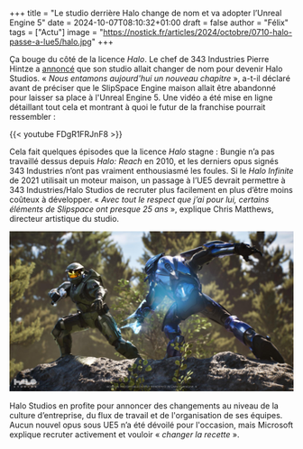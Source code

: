 +++
title = "Le studio derrière Halo change de nom et va adopter l’Unreal Engine 5"
date = 2024-10-07T08:10:32+01:00
draft = false
author = "Félix"
tags = ["Actu"]
image = "https://nostick.fr/articles/2024/octobre/0710-halo-passe-a-lue5/halo.jpg"
+++ 

Ça bouge du côté de la licence *Halo*. Le chef de 343 Industries  Pierre Hintze a [annoncé](https://news.xbox.com/en-us/2024/10/06/halo-studios-unreal-engine-interview/) que son studio allait changer de nom pour devenir Halo Studios. « *Nous entamons aujourd'hui un nouveau chapitre* », a-t-il déclaré avant de préciser que le SlipSpace Engine maison allait être abandonné pour laisser sa place à l'Unreal Engine 5. Une vidéo a été mise en ligne détaillant tout cela et montrant à quoi le futur de la franchise pourrait ressembler :  

{{< youtube FDgR1FRJnF8 >}}

Cela fait quelques épisodes que la licence *Halo* stagne : Bungie n’a pas travaillé dessus depuis *Halo: Reach* en 2010, et les derniers opus signés 343 Industries n’ont pas vraiment enthousiasmé les foules. Si le *‌Halo Infinite* de 2021 utilisait un moteur maison, un passage à l’UE5 devrait permettre à 343 Industries/Halo Studios de recruter plus facilement en plus d’être moins coûteux à développer. « *Avec tout le respect que j’ai pour lui, certains éléments de Slipspace ont presque 25 ans* », explique Chris Matthews, directeur artistique du studio. 

![Le futur Halo](halo.jpg "") 

Halo Studios en profite pour annoncer des changements au niveau de la culture d’entreprise, du flux de travail et de l'organisation de ses équipes. Aucun nouvel opus sous UE5 n’a été dévoilé pour l'occasion, mais Microsoft explique recruter activement et vouloir « *changer la recette* ». 
